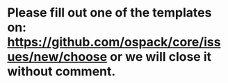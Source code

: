 # Please fill out one of the templates on: https://github.com/ospack/core/issues/new/choose or we will close it without comment.
